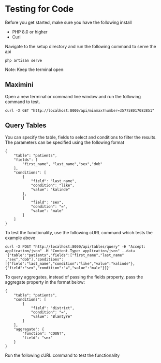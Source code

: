 # Testing for Code

Before you get started, make sure you have the following install
* PHP 8.0 or higher
* Curl

Navigate to the setup directory and run the following command to serve the api

```
php artisan serve
```

Note: Keep the terminal open

## Maximini
Open a new terminal or command line window and run the following command to test. 
```
curl -X GET "http://localhost:8000/api/minmax?number=357758017083851"
```

## Query Tables
You can specify the table, fields to select and conditions to filter the results. 
The parameters can be specified using the following format

```
{
    "table": "patients",
    "fields": [
        "first_name", "last_name","sex","dob"
    ],
    "conditions": [
        {
            "field": "last_name",
            "condition": "like",
            "value": "kalinde"
        },
        {
            "field": "sex",
            "condition": "=",
            "value": "male"
        }
    ]
}
```
To test the functionality, use the following cURL command which tests the example above

```
curl -X POST "http://localhost:8000/api/tables/query" -H "Accept: application/json" -H "Content-Type: application/json" --data '{"table":"patients","fields":["first_name","last_name"
,"sex","dob"],"conditions":[{"field":"last_name","condition":"like","value":"kalinde"},{"field":"sex","condition":"=","value":"male"}]}'
```
To query aggregates, instead of passing the fields property, pass the aggregate property in the format below:

```
{
    "table": "patients",
    "conditions": [
        {
            "field": "district",
            "condition": "=",
            "value": "Blantyre"
        }
    ],
    "aggregate": {
        "function": "COUNT",
        "field": "sex"
    }
}
```

Run the following cURL command to test the functionality
```

```
